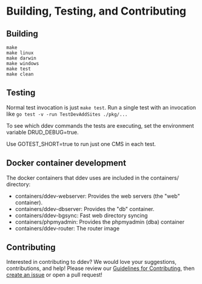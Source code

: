 <h1>Building, Testing, and Contributing</h1>

## Building


 ```
 make
 make linux
 make darwin
 make windows
 make test
 make clean
 ```


## Testing
Normal test invocation is just `make test`. Run a single test with an invocation like `go test -v -run TestDevAddSites ./pkg/...`

To see which ddev commands the tests are executing, set the environment variable DRUD_DEBUG=true.

Use GOTEST_SHORT=true to run just one CMS in each test.

## Docker container development

The docker containers that ddev uses are included in the containers/ directory:

* containers/ddev-webserver: Provides the web servers (the "web" container).
* containers/ddev-dbserver: Provides the "db" container.
* containers/ddev-bgsync: Fast web directory syncing
* containers/phpmyadmin: Provides the phpmyadmin (dba) container
* containers/ddev-router: The router image

## Contributing
Interested in contributing to ddev? We would love your suggestions, contributions, and help! Please review our [Guidelines for Contributing](https://github.com/drud/ddev/blob/master/CONTRIBUTING.md), then [create an issue](https://github.com/drud/ddev/issues/new) or open a pull request!
